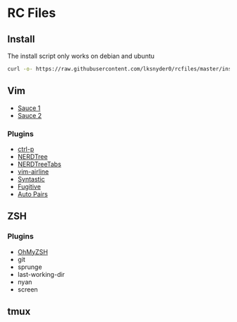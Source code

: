 # RC Files

## Install
The install script only works on debian and ubuntu

```bash
curl -o- https://raw.githubusercontent.com/lksnyder0/rcfiles/master/install.sh | bash
```

## Vim
* [Sauce 1](https://www.safaribooksonline.com/blog/2014/11/23/way-vim-ide/)
* [Sauce 2](http://vim.wikia.com/wiki/Example_vimrc)

### Plugins
 * [ctrl-p](https://github.com/kien/ctrlp.vim)
 * [NERDTree](https://github.com/scrooloose/nerdtree)
 * [NERDTreeTabs](https://github.com/jistr/vim-nerdtree-tabs)
 * [vim-airline](https://github.com/bling/vim-airline)
 * [Syntastic](https://github.com/scrooloose/syntastic)
 * [Fugitive](https://github.com/tpope/vim-fugitive)
 * [Auto Pairs](https://github.com/jiangmiao/auto-pairs)

## ZSH

### Plugins
 * [OhMyZSH](https://github.com/robbyrussell/oh-my-zsh)
  * git
  * sprunge
  * last-working-dir
  * nyan
  * screen

## tmux
